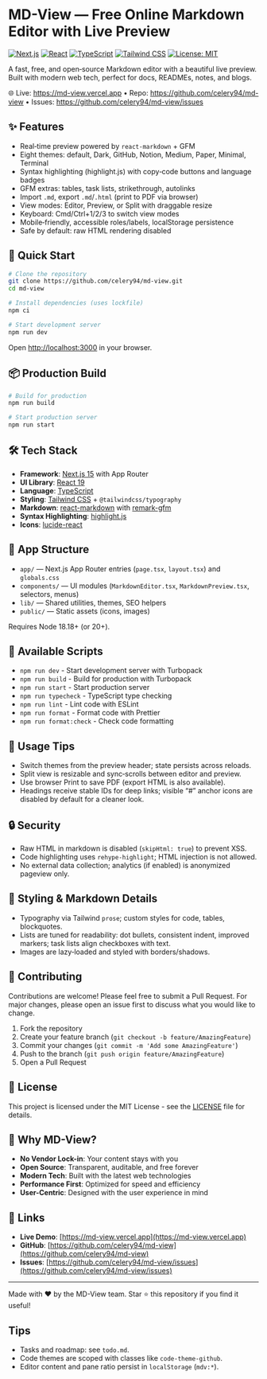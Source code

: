 # MD-View — Free Online Markdown Editor with Live Preview

[![Next.js](https://img.shields.io/badge/Next.js-15-black)](https://nextjs.org/)
[![React](https://img.shields.io/badge/React-19-blue)](https://reactjs.org/)
[![TypeScript](https://img.shields.io/badge/TypeScript-5-blue)](https://www.typescriptlang.org/)
[![Tailwind CSS](https://img.shields.io/badge/Tailwind_CSS-4-38bdf8)](https://tailwindcss.com/)
[![License: MIT](https://img.shields.io/badge/License-MIT-yellow.svg)](https://opensource.org/licenses/MIT)

A fast, free, and open‑source Markdown editor with a beautiful live preview. Built with modern web tech, perfect for docs, READMEs, notes, and blogs.

🌐 Live: https://md-view.vercel.app • Repo: https://github.com/celery94/md-view • Issues: https://github.com/celery94/md-view/issues

## ✨ Features

- Real‑time preview powered by `react-markdown` + GFM
- Eight themes: default, Dark, GitHub, Notion, Medium, Paper, Minimal, Terminal
- Syntax highlighting (highlight.js) with copy‑code buttons and language badges
- GFM extras: tables, task lists, strikethrough, autolinks
- Import `.md`, export `.md`/`.html` (print to PDF via browser)
- View modes: Editor, Preview, or Split with draggable resize
- Keyboard: Cmd/Ctrl+1/2/3 to switch view modes
- Mobile‑friendly, accessible roles/labels, localStorage persistence
- Safe by default: raw HTML rendering disabled

## 🚀 Quick Start

```bash
# Clone the repository
git clone https://github.com/celery94/md-view.git
cd md-view

# Install dependencies (uses lockfile)
npm ci

# Start development server
npm run dev
```

Open [http://localhost:3000](http://localhost:3000) in your browser.

## 📦 Production Build

```bash
# Build for production
npm run build

# Start production server
npm run start
```

## 🛠️ Tech Stack

- **Framework**: [Next.js 15](https://nextjs.org/) with App Router
- **UI Library**: [React 19](https://reactjs.org/)
- **Language**: [TypeScript](https://www.typescriptlang.org/)
- **Styling**: [Tailwind CSS](https://tailwindcss.com/) + `@tailwindcss/typography`
- **Markdown**: [react-markdown](https://github.com/remarkjs/react-markdown) with [remark-gfm](https://github.com/remarkjs/remark-gfm)
- **Syntax Highlighting**: [highlight.js](https://highlightjs.org/)
- **Icons**: [lucide-react](https://lucide.dev/icons)

## 🧭 App Structure

- `app/` — Next.js App Router entries (`page.tsx`, `layout.tsx`) and `globals.css`
- `components/` — UI modules (`MarkdownEditor.tsx`, `MarkdownPreview.tsx`, selectors, menus)
- `lib/` — Shared utilities, themes, SEO helpers
- `public/` — Static assets (icons, images)

Requires Node 18.18+ (or 20+).

## 📝 Available Scripts

- `npm run dev` - Start development server with Turbopack
- `npm run build` - Build for production with Turbopack
- `npm run start` - Start production server
- `npm run typecheck` - TypeScript type checking
- `npm run lint` - Lint code with ESLint
- `npm run format` - Format code with Prettier
- `npm run format:check` - Check code formatting

## 🧰 Usage Tips

- Switch themes from the preview header; state persists across reloads.
- Split view is resizable and sync‑scrolls between editor and preview.
- Use browser Print to save PDF (export HTML is also available).
- Headings receive stable IDs for deep links; visible “#” anchor icons are disabled by default for a cleaner look.

## 🔒 Security

- Raw HTML in markdown is disabled (`skipHtml: true`) to prevent XSS.
- Code highlighting uses `rehype-highlight`; HTML injection is not allowed.
- No external data collection; analytics (if enabled) is anonymized pageview only.

## 🎨 Styling & Markdown Details

- Typography via Tailwind `prose`; custom styles for code, tables, blockquotes.
- Lists are tuned for readability: dot bullets, consistent indent, improved markers; task lists align checkboxes with text.
- Images are lazy‑loaded and styled with borders/shadows.

## 🤝 Contributing

Contributions are welcome! Please feel free to submit a Pull Request. For major changes, please open an issue first to discuss what you would like to change.

1. Fork the repository
2. Create your feature branch (`git checkout -b feature/AmazingFeature`)
3. Commit your changes (`git commit -m 'Add some AmazingFeature'`)
4. Push to the branch (`git push origin feature/AmazingFeature`)
5. Open a Pull Request

## 📄 License

This project is licensed under the MIT License - see the [LICENSE](LICENSE) file for details.

## 🌟 Why MD-View?

- **No Vendor Lock-in**: Your content stays with you
- **Open Source**: Transparent, auditable, and free forever
- **Modern Tech**: Built with the latest web technologies
- **Performance First**: Optimized for speed and efficiency
- **User-Centric**: Designed with the user experience in mind

## 🔗 Links

- **Live Demo**: [https://md-view.vercel.app](https://md-view.vercel.app)
- **GitHub**: [https://github.com/celery94/md-view](https://github.com/celery94/md-view)
- **Issues**: [https://github.com/celery94/md-view/issues](https://github.com/celery94/md-view/issues)

---

Made with ❤️ by the MD-View team. Star ⭐ this repository if you find it useful!

## Tips

- Tasks and roadmap: see `todo.md`.
- Code themes are scoped with classes like `code-theme-github`.
- Editor content and pane ratio persist in `localStorage` (`mdv:*`).
